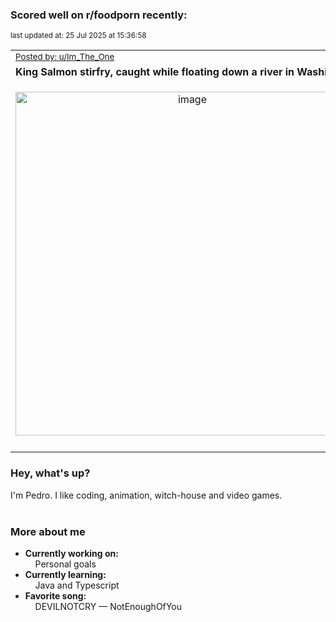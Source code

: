 ### Scored well on r/foodporn recently:

<p align="left"><sub>last updated at: 25 Jul 2025 at 15:36:58</sub></p>

|   |
| --- |
| <sub>[Posted by: u/Im_The_One][source]</sub> |
| **King Salmon stirfry, caught while floating down a river in Washington.** | 
|<p align="center"> <img alt="image" src="https://i.redd.it/4fw85z9235cf1.jpeg" width="550" /> </p>|
|   |

### Hey, what's up?

I'm Pedro. I like coding, animation, witch-house and video games.<br><br>

### More about me
- **Currently working on:**  
&nbsp;&nbsp;&nbsp;&nbsp;Personal goals
- **Currently learning:**  
&nbsp;&nbsp;&nbsp;&nbsp;Java and Typescript
- **Favorite song:**  
&nbsp;&nbsp;&nbsp;&nbsp;DEVILNOTCRY — NotEnoughOfYou<br><br>

  



  
  
  
[linkedin]: https://linkedin.com/in/pedro-h-r-gomes-8a487b14a/
[gmail]: mailto:pilique11@gmail.com
[source]: https://reddit.com/r/FoodPorn/comments/1lwsvo9/king_salmon_stirfry_caught_while_floating_down_a/
[redditAPI]: https://www.reddit.com/dev/api/